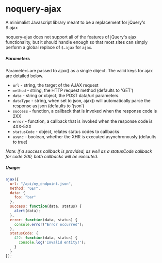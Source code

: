 # noquery-ajax
A minimalist Javascript library meant to be a replacement for jQuery's $.ajax

noquery-ajax does not support all of the features of jQuery's ajax functionality,
but it should handle enough so that most sites can simply perform a global
replace of `$.ajax` for `ajax`.

##### Parameters

Parameters are passed to ajax() as a single object. The valid keys for ajax are
detailed below.

* `url` - string, the target of the AJAX request
* `method` - string, the HTTP request method (defaults to 'GET')
* `data` - string or object, the POST data/url parameters
* `dataType` - string, when set to json, ajax() will automatically parse the response as json (defaults to 'json')
* `success` - function, a callback that is invoked when the response code is 2XX
* `error` - function, a callback that is invoked when the response code is 4XX-5XX
* `statusCode` - object, relates status codes to callbacks
* `async` - boolean, whether the XHR is executed asynchronously (defaults to true)

*Note: If a success callback is provided, as well as a statusCode callback for code
200, both callbacks will be executed.*

##### Usage:

```js
ajax({
  url: "/api/my_endpoint.json",
  method: "GET",
  data: {
    foo: "bar"
  },
  success: function(data, status) {
    alert(data);
  },
  error: function(data, status) {
    console.error("Error occurred");
  },
  statusCode: {
    422: function(data, status) {
      console.log('Invalid entity!');
    }
  }
});
```
